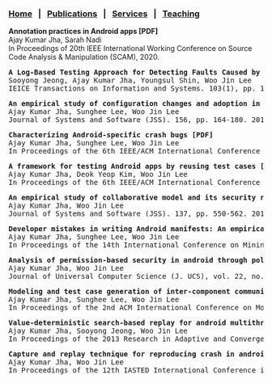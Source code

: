 
### [Home](index.md) &nbsp;&nbsp;|&nbsp;&nbsp; [Publications](publications.md) &nbsp;&nbsp;|&nbsp;&nbsp; [Services](services.md) &nbsp;&nbsp;|&nbsp;&nbsp; [Teaching](teaching.md)


<script src="https://bibbase.org/show?bib=https://dblp.org/pid/137/7223.bib&jsonp=1"></script>

<b>Annotation practices in Android apps [PDF]</b>
<br>Ajay Kumar Jha, Sarah Nadi
<br>In Proceedings of 20th IEEE International Working Conference on Source Code Analysis & Manipulation (SCAM), 2020.


<pre>
<b>A Log-Based Testing Approach for Detecting Faults Caused by Incorrect Assumptions About the Environment [PDF]</b>
Sooyong Jeong, Ajay Kumar Jha, Youngsul Shin, Woo Jin Lee
IEICE Transactions on Information and Systems. 103(1), pp. 170-173. 2020.
</pre>

<pre>
<b>An empirical study of configuration changes and adoption in Android apps [PDF]</b>
Ajay Kumar Jha, Sunghee Lee, Woo Jin Lee
Journal of Systems and Software (JSS). 156, pp. 164-180. 2019.
</pre>

<pre>
<b>Characterizing Android-specific crash bugs [PDF]</b>
Ajay Kumar Jha, Sunghee Lee, Woo Jin Lee
In Proceedings of the 6th IEEE/ACM International Conference on Mobile Software Engineering and Systems (MOBILESoft), pp. 111-122. IEEE Press, 2019.
</pre>

<pre>
<b>A framework for testing Android apps by reusing test cases [PDF]</b>
Ajay Kumar Jha, Deok Yeop Kim, Woo Jin Lee
In Proceedings of the 6th IEEE/ACM International Conference on Mobile Software Engineering and Systems (MOBILESoft), pp. 20-24. 2019. Vision Track.
</pre>

<pre>
<b>An empirical study of collaborative model and its security risk in Android [PDF]</b>
Ajay Kumar Jha, Woo Jin Lee
Journal of Systems and Software (JSS). 137, pp. 550-562. 2018.         
</pre>

<pre>
<b>Developer mistakes in writing Android manifests: An empirical study of configuration errors [PDF]</b>
Ajay Kumar Jha, Sunghee Lee, Woo Jin Lee
In Proceedings of the 14th International Conference on Mining Software Repositories (MSR), pp. 25-36. IEEE Press, 2017.          
</pre>

<pre>
<b>Analysis of permission-based security in android through policy expert, developer, and end user perspectives [PDF]</b>             
Ajay Kumar Jha, Woo Jin Lee
Journal of Universal Computer Science (J. UCS), vol. 22, no. 4 (2016), 459-474.
</pre>

<pre>
<b>Modeling and test case generation of inter-component communication in android [PDF] [Extended Version - [PDF]</b>
Ajay Kumar Jha, Sunghee Lee, Woo Jin Lee
In Proceedings of the 2nd ACM International Conference on Mobile Software Engineering and Systems (MOBILESoft), pp. 113-116. IEEE Press, 2015.
</pre>

<pre>
<b>Value-deterministic search-based replay for android multithreaded applications [PDF]</b>
Ajay Kumar Jha, Sooyong Jeong, Woo Jin Lee
In Proceedings of the 2013 Research in Adaptive and Convergent Systems (RACS), pp. 381-386. ACM, 2013.
</pre>

<pre>
<b>Capture and replay technique for reproducing crash in android applications [PDF]</b>
Ajay Kumar Jha, Woo Jin Lee
In Proceedings of the 12th IASTED International Conference in Software Engineering, pp. 783-790. 2013.
</pre>